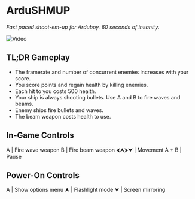 # ArduSHMUP

*Fast paced shoot-em-up for Arduboy.  60 seconds of insanity.*

![Video](https://www.youtube.com/watch?v=4ouQUr3bjJk)

## TL;DR Gameplay

- The framerate and number of concurrent enemies increases with your score.
- You score points and regain health by killing enemies.
- Each hit to you costs 500 health.
- Your ship is always shooting bullets.  Use A and B to fire waves and beams.
- Enemy ships fire bullets and waves.
- The beam weapon costs health to use.

## In-Game Controls

A | Fire wave weapon
B | Fire beam weapon
&#x2b9c;&#x2b9d;&#x2b9e;&#x2b9f; | Movement
A + B | Pause

## Power-On Controls

A | Show options menu
&#x2b9d; | Flashlight mode
&#x2b9f; | Screen mirroring

